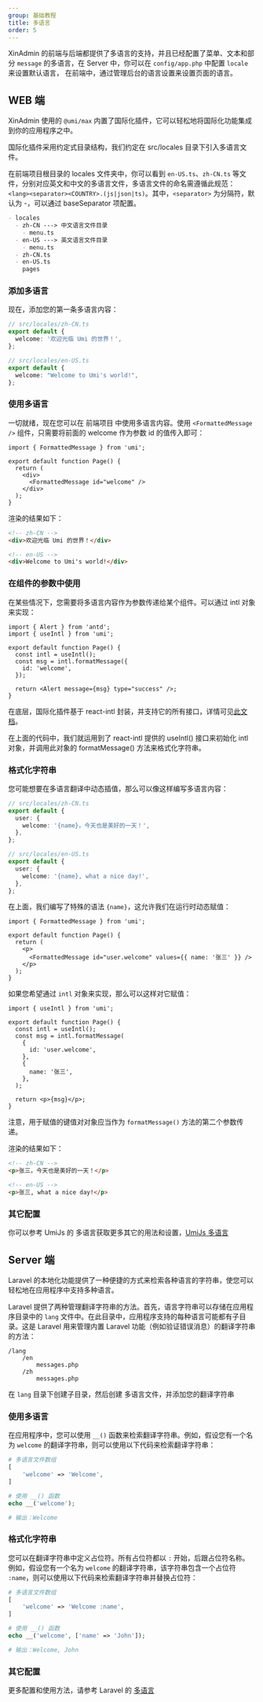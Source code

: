```yaml
---
group: 基础教程
title: 多语言
order: 5
---
```


XinAdmin 的前端与后端都提供了多语言的支持，并且已经配置了菜单、文本和部分 `message` 的多语言，在 Server 中，你可以在 `config/app.php` 中配置 `locale` 来设置默认语言，
在前端中，通过管理后台的语言设置来设置页面的语言。

## WEB 端

XinAdmin 使用的 `@umi/max` 内置了国际化插件，它可以轻松地将国际化功能集成到你的应用程序之中。

国际化插件采用约定式目录结构，我们约定在 src/locales 目录下引入多语言文件。

在前端项目根目录的 locales 文件夹中，你可以看到 `en-US.ts`、`zh-CN.ts` 等文件，分别对应英文和中文的多语言文件，多语言文件的命名需遵循此规范：
`<lang><separator><COUNTRY>.(js|json|ts)`。其中，`<separator>` 为分隔符，默认为 -，可以通过 baseSeparator 项配置。

```markdown
- locales
  - zh-CN ---> 中文语言文件目录
    - menu.ts
  - en-US ---> 英文语言文件目录
    - menu.ts
  - zh-CN.ts
  - en-US.ts
    pages
```

### 添加多语言

现在，添加您的第一条多语言内容：

```typescript | pure
// src/locales/zh-CN.ts
export default {
  welcome: '欢迎光临 Umi 的世界！',
};

// src/locales/en-US.ts
export default {
  welcome: "Welcome to Umi's world!",
};
```

### 使用多语言

一切就绪，现在您可以在 前端项目 中使用多语言内容。使用 `<FormattedMessage />` 组件，只需要将前面的 welcome 作为参数 id 的值传入即可：

```tsx | pure
import { FormattedMessage } from 'umi';

export default function Page() {
  return (
    <div>
      <FormattedMessage id="welcome" />
    </div>
  );
}
```

渲染的结果如下：

```html
<!-- zh-CN -->
<div>欢迎光临 Umi 的世界！</div>

<!-- en-US -->
<div>Welcome to Umi's world!</div>
```

### 在组件的参数中使用

在某些情况下，您需要将多语言内容作为参数传递给某个组件。可以通过 intl 对象来实现：

```tsx | pure
import { Alert } from 'antd';
import { useIntl } from 'umi';

export default function Page() {
  const intl = useIntl();
  const msg = intl.formatMessage({
    id: 'welcome',
  });

  return <Alert message={msg} type="success" />;
}
```

在底层，国际化插件基于 react-intl 封装，并支持它的所有接口，详情可见[此文档](https://github.com/formatjs/formatjs/blob/main/website/docs/react-intl/api.md)。

在上面的代码中，我们就运用到了 react-intl 提供的 useIntl() 接口来初始化 intl 对象，并调用此对象的 formatMessage() 方法来格式化字符串。

### 格式化字符串

您可能想要在多语言翻译中动态插值，那么可以像这样编写多语言内容：

```ts
// src/locales/zh-CN.ts
export default {
  user: {
    welcome: '{name}，今天也是美好的一天！',
  },
};
```

```ts
// src/locales/en-US.ts
export default {
  user: {
    welcome: '{name}, what a nice day!',
  },
};
```

在上面，我们编写了特殊的语法 `{name}`，这允许我们在运行时动态赋值：

```tsx | pure
import { FormattedMessage } from 'umi';

export default function Page() {
  return (
    <p>
      <FormattedMessage id="user.welcome" values={{ name: '张三' }} />
    </p>
  );
}
```

如果您希望通过 `intl` 对象来实现，那么可以这样对它赋值：

```tsx | pure
import { useIntl } from 'umi';

export default function Page() {
  const intl = useIntl();
  const msg = intl.formatMessage(
    {
      id: 'user.welcome',
    },
    {
      name: '张三',
    },
  );

  return <p>{msg}</p>;
}
```

注意，用于赋值的键值对对象应当作为 `formatMessage()` 方法的第二个参数传递。

渲染的结果如下：

```html
<!-- zh-CN -->
<p>张三，今天也是美好的一天！</p>

<!-- en-US -->
<p>张三, what a nice day!</p>
```

### 其它配置

你可以参考 UmiJs 的 多语言获取更多其它的用法和设置，[UmiJs 多语言](https://umijs.org/docs/max/i18n)

## Server 端

Laravel 的本地化功能提供了一种便捷的方式来检索各种语言的字符串，使您可以轻松地在应用程序中支持多种语言。

Laravel 提供了两种管理翻译字符串的方法。首先，语言字符串可以存储在应用程序目录中的 `lang` 文件中。在此目录中，应用程序支持的每种语言可能都有子目录。这是 Laravel 用来管理内置 Laravel 功能（例如验证错误消息）的翻译字符串的方法：

```text
/lang
    /en
        messages.php
    /zh
        messages.php
```

在 `lang` 目录下创建子目录，然后创建 多语言文件，并添加您的翻译字符串

### 使用多语言

在应用程序中，您可以使用 `__()` 函数来检索翻译字符串。例如，假设您有一个名为 `welcome` 的翻译字符串，则可以使用以下代码来检索翻译字符串：

```php
# 多语言文件数组
[
    'welcome' => 'Welcome',
]

# 使用 __() 函数
echo __('welcome');

# 输出：Welcome

```

### 格式化字符串

您可以在翻译字符串中定义占位符。所有占位符都以 `:` 开始，后跟占位符名称。
例如，假设您有一个名为 `welcome` 的翻译字符串，该字符串包含一个占位符 `:name`，则可以使用以下代码来检索翻译字符串并替换占位符：

```php
# 多语言文件数组
[
    'welcome' => 'Welcome :name',
]

# 使用 __() 函数
echo __('welcome', ['name' => 'John']);

# 输出：Welcome, John
```

### 其它配置

更多配置和使用方法，请参考 Laravel 的 [多语言](https://laravel.com/docs/12.x/localization)
